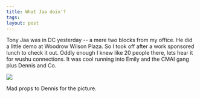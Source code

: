 ```yaml
---
title: What Jaa doin'?
tags: 
layout: post
---
```

Tony Jaa was in DC yesterday -- a mere two blocks from my office.  He did a little demo at Woodrow Wilson Plaza.  So I took off after a work sponsored lunch to check it out.  Oddly enough I knew like 20 people there, lets hear it for wushu connections.  It was cool running into Emily and the CMAI gang plus Dennis and Co.





<img src="http://photos.fuzzymonk.com/wushu/image/595/DSC01268.JPG" class="picture" />

Mad props to Dennis for the picture.
